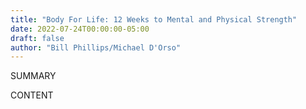 ```yaml
---
title: "Body For Life: 12 Weeks to Mental and Physical Strength"
date: 2022-07-24T00:00:00-05:00
draft: false
author: "Bill Phillips/Michael D'Orso"
---
```


SUMMARY

<!--more-->

CONTENT